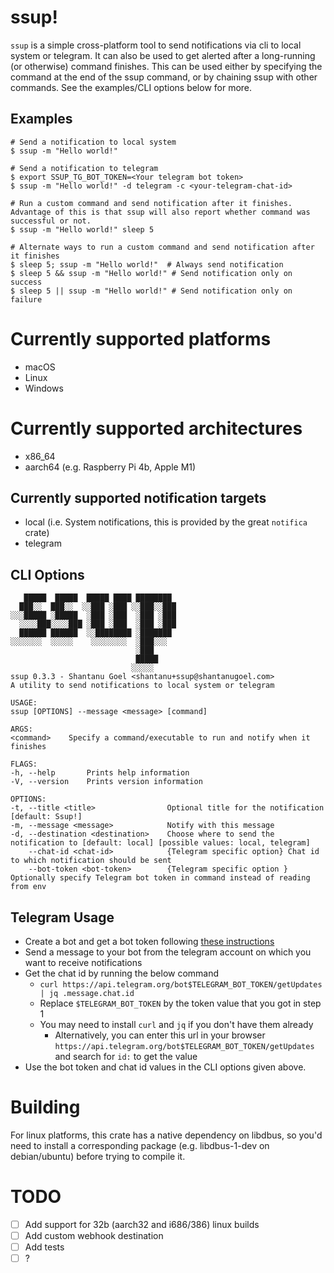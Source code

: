 # ssup!

`ssup` is a simple cross-platform tool to send notifications via cli to local system or telegram.
It can also be used to get alerted after a long-running (or otherwise) command finishes. This can be used either by specifying the command at the end of the ssup command, or by chaining ssup with other commands. See the examples/CLI options below for more.

## Examples
```
# Send a notification to local system
$ ssup -m "Hello world!"

# Send a notification to telegram
$ export SSUP_TG_BOT_TOKEN=<Your telegram bot token>
$ ssup -m "Hello world!" -d telegram -c <your-telegram-chat-id> 

# Run a custom command and send notification after it finishes. Advantage of this is that ssup will also report whether command was successful or not.
$ ssup -m "Hello world!" sleep 5

# Alternate ways to run a custom command and send notification after it finishes
$ sleep 5; ssup -m "Hello world!"  # Always send notification
$ sleep 5 && ssup -m "Hello world!" # Send notification only on success
$ sleep 5 || ssup -m "Hello world!" # Send notification only on failure

```

# Currently supported platforms
- macOS
- Linux
- Windows

# Currently supported architectures
- x86_64
- aarch64 (e.g. Raspberry Pi 4b, Apple M1)

## Currently supported notification targets
- local (i.e. System notifications, this is provided by the great `notifica` crate)
- telegram

## CLI Options
```
   █████  █████  █████ ████ ████████ 
  ███░░  ███░░  ░░███ ░███ ░░███░░███
░░░█████ ░█████  ░███ ░███  ░███ ░███
  ░░░░███░░░░███ ░███ ░███  ░███ ░███
  ██████ ██████  ░░████████ ░███████ 
░░░░░░░  ░░░░░    ░░░░░░░░  ░███░░░  
                            ░███     
                            █████    
                           ░░░░░     
ssup 0.3.3 - Shantanu Goel <shantanu+ssup@shantanugoel.com>
A utility to send notifications to local system or telegram

USAGE:
ssup [OPTIONS] --message <message> [command]

ARGS:
<command>    Specify a command/executable to run and notify when it finishes

FLAGS:
-h, --help       Prints help information
-V, --version    Prints version information

OPTIONS:
-t, --title <title>                Optional title for the notification [default: Ssup!]
-m, --message <message>            Notify with this message
-d, --destination <destination>    Choose where to send the notification to [default: local] [possible values: local, telegram]
    --chat-id <chat-id>            {Telegram specific option} Chat id to which notification should be sent
    --bot-token <bot-token>        {Telegram specific option } Optionally specify Telegram bot token in command instead of reading from env
```

## Telegram Usage
- Create a bot and get a bot token following [these instructions](https://core.telegram.org/bots#6-botfather)
- Send a message to your bot from the telegram account on which you want to receive notifications
- Get the chat id by running the below command
  - `curl https://api.telegram.org/bot$TELEGRAM_BOT_TOKEN/getUpdates | jq .message.chat.id`
  - Replace `$TELEGRAM_BOT_TOKEN` by the token value that you got in step 1
  - You may need to install `curl` and `jq` if you don't have them already
    - Alternatively, you can enter this url in your browser `https://api.telegram.org/bot$TELEGRAM_BOT_TOKEN/getUpdates` and search for `id:` to get the value
- Use the bot token and chat id values in the CLI options given above. 

# Building
For linux platforms, this crate has a native dependency on libdbus, so you'd need to install a corresponding package (e.g. libdbus-1-dev on debian/ubuntu) before trying to compile it.

# TODO
- [ ] Add support for 32b (aarch32 and i686/386) linux builds
- [ ] Add custom webhook destination
- [ ] Add tests
- [ ] ?